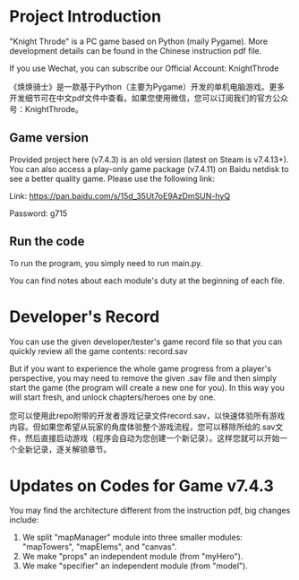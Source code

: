 # Project Introduction

"Knight Throde" is a PC game based on Python (maily Pygame). More development details can be found in the Chinese instruction pdf file.

If you use Wechat, you can subscribe our Official Account: KnightThrode

《焕焕骑士》是一款基于Python（主要为Pygame）开发的单机电脑游戏。更多开发细节可在中文pdf文件中查看。如果您使用微信，您可以订阅我们的官方公众号：KnightThrode。

## Game version
Provided project here (v7.4.3) is an old version (latest on Steam is v7.4.13+). You can also access a play-only game package (v7.4.11) on Baidu netdisk to see a better quality game. Please use the following link:

Link: https://pan.baidu.com/s/15d_35Ut7oE9AzDmSUN-hyQ

Password: g715

## Run the code

To run the program, you simply need to run main.py.

You can find notes about each module's duty at the beginning of each file.


# Developer's Record
You can use the given developer/tester's game record file so that you can quickly review all the game contents: record.sav

But if you want to experience the whole game progress from a player's perspective, you may need to remove the given .sav file and then simply start the game (the program will create a new one for you). In this way you will start fresh, and unlock chapters/heroes one by one. 

您可以使用此repo附带的开发者游戏记录文件record.sav，以快速体验所有游戏内容。但如果您希望从玩家的角度体验整个游戏流程，您可以移除所给的.sav文件，然后直接启动游戏（程序会自动为您创建一个新记录）。这样您就可以开始一个全新记录，逐关解锁章节。


# Updates on Codes for Game v7.4.3
You may find the architecture different from the instruction pdf, big changes include:
1. We split "mapManager" module into three smaller modules: "mapTowers", "mapElems", and "canvas".
2. We make "props" an independent module (from "myHero").
3. We make "specifier" an independent module (from "model").

